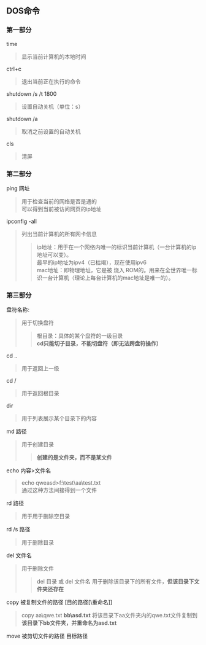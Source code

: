 ## DOS命令

### 第一部分  

time 
>显示当前计算机的本地时间  

ctrl+c 
>退出当前正在执行的命令  

shutdown /s /t 1800 
>设置自动关机（单位：s）  

shutdown /a 
>取消之前设置的自动关机  

cls 
>清屏  

### 第二部分 

ping 网址
>用于检查当前的网络是否是通的    
>可以得到当前被访问网页的ip地址 

ipconfig -all  
>列出当前计算机的所有网卡信息  
>>ip地址：用于在一个网络内唯一的标识当前计算机（一台计算机的ip地址可以变）。  
>>最早的ip地址为ipv4（已枯竭），现在使用ipv6  
>>mac地址：即物理地址，它是被 烧入 ROM的。用来在全世界唯一标识一台计算机（理论上每台计算机的mac地址是唯一的）。

### 第三部分 

盘符名称: 
>用于切换盘符  
>>根目录：具体的某个盘符的一级目录   
>>**cd只能切子目录，不能切盘符（即无法跨盘符操作）**

cd ..  
>用于返回上一级

cd /  
>用于返回根目录

dir  
>用于列表展示某个目录下的内容

md 路径
>用于创建目录  
>>**创建的是文件夹，而不是某文件**

echo 内容>文件名  
>echo qweasd>f:\test\aa\test.txt    
>通过这种方法间接得到一个文件

rd 路径  
>用于用于删除空目录

rd /s 路径  
>用于删除目录

del 文件名  
>用于删除文件  
>>del 目录  或  del 文件名
>>用于删除该目录下的所有文件，**但该目录下文件夹还存在**  

copy 被复制文件的路径 [目的路径[\重命名]]
>copy aa\qwe.txt **bb\asd.txt** 将该目录下aa文件夹内的qwe.txt文件复制到**该目录下bb文件夹，并重命名为asd.txt**  

move 被剪切文件的路径 目标路径

